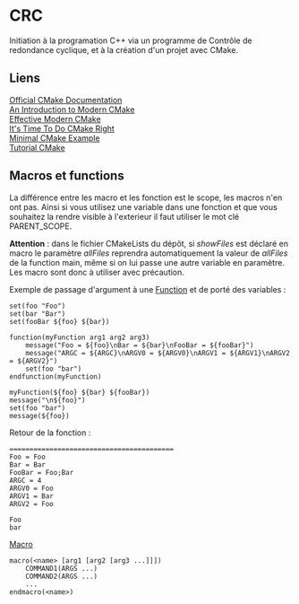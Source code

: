 # CRC
Initiation à la programation C++ via un programme de Contrôle de redondance cyclique,
et à la création d'un projet avec CMake.

## Liens
[Official CMake Documentation](https://cmake.org/cmake/help/v3.14/index.html)  
[An Introduction to Modern CMake](https://cliutils.gitlab.io/modern-cmake/)  
[Effective Modern CMake](https://gist.github.com/mbinna/c61dbb39bca0e4fb7d1f73b0d66a4fd1)  
[It's Time To Do CMake Right](https://pabloariasal.github.io/2018/02/19/its-time-to-do-cmake-right/)  
[Minimal CMake Example](https://github.com/krux02/minimal_cmake_example)  
[Tutorial CMake](http://sirien.metz.supelec.fr/depot/SIR/TutorielCMake/index.html)

## Macros et functions
La différence entre les macro et les fonction est le scope, les macros n'en ont
pas. Ainsi si vous utilisez une variable dans une fonction et que vous souhaitez
la rendre visible à l'exterieur il faut utiliser le mot clé PARENT_SCOPE.

**Attention** : dans le fichier CMakeLists du dépôt, si *showFiles* est déclaré
en macro le paramètre  *allFiles* reprendra automatiquement la valeur de *allFiles*
de la function main, même si on lui passe une autre variable en paramètre. Les macro sont donc à utiliser avec précaution.

Exemple de passage d'argument à une [Function](https://cmake.org/cmake/help/latest/command/function.html#command:function) et de porté des variables :

    set(foo "Foo")
    set(bar "Bar")
    set(fooBar ${foo} ${bar})

    function(myFunction arg1 arg2 arg3)
        message("Foo = ${foo}\nBar = ${bar}\nFooBar = ${fooBar}")
        message("ARGC = ${ARGC}\nARGV0 = ${ARGV0}\nARGV1 = ${ARGV1}\nARGV2 = ${ARGV2}")
        set(foo "bar")
    endfunction(myFunction)

    myFunction(${foo} ${bar} ${fooBar})
    message("\n${foo}")
    set(foo "bar")
    message(${foo})

Retour de la fonction :

    =========================================
    Foo = Foo
    Bar = Bar
    FooBar = Foo;Bar
    ARGC = 4
    ARGV0 = Foo
    ARGV1 = Bar
    ARGV2 = Foo

    Foo
    bar


[Macro](https://cmake.org/cmake/help/v3.10/command/macro.html)

    macro(<name> [arg1 [arg2 [arg3 ...]]])
        COMMAND1(ARGS ...)
        COMMAND2(ARGS ...)
        ...
    endmacro(<name>)

